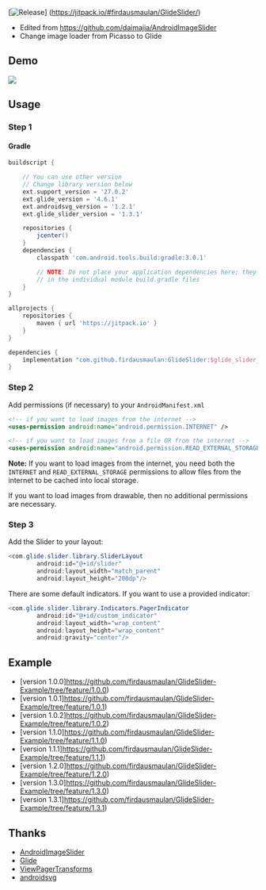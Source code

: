 [![Release](https://jitpack.io/v/User/Repo.svg)]
(https://jitpack.io/#firdausmaulan/GlideSlider/)

- Edited from https://github.com/daimajia/AndroidImageSlider
- Change image loader from Picasso to Glide
 
## Demo
 
![](http://ww3.sinaimg.cn/mw690/610dc034jw1egzor66ojdg20950fknpe.gif)
 
## Usage

### Step 1

#### Gradle

```groovy
buildscript {

	// You can use other version
	// Change library version below
    ext.support_version = '27.0.2'
    ext.glide_version = '4.6.1'
    ext.androidsvg_version = '1.2.1'
    ext.glide_slider_version = '1.3.1'

    repositories {
        jcenter()
    }
    dependencies {
        classpath 'com.android.tools.build:gradle:3.0.1'

        // NOTE: Do not place your application dependencies here; they belong
        // in the individual module build.gradle files
    }
}

allprojects {
	repositories {
		maven { url 'https://jitpack.io' }
	}
}
```

```groovy
dependencies {
    implementation "com.github.firdausmaulan:GlideSlider:$glide_slider_version"
}
```

### Step 2

Add permissions (if necessary) to your `AndroidManifest.xml`

```xml
<!-- if you want to load images from the internet -->
<uses-permission android:name="android.permission.INTERNET" /> 

<!-- if you want to load images from a file OR from the internet -->
<uses-permission android:name="android.permission.READ_EXTERNAL_STORAGE" />
```

**Note:** If you want to load images from the internet, you need both the `INTERNET` and `READ_EXTERNAL_STORAGE` permissions to allow files from the internet to be cached into local storage.

If you want to load images from drawable, then no additional permissions are necessary.

### Step 3

Add the Slider to your layout:
 
```java
<com.glide.slider.library.SliderLayout
        android:id="@+id/slider"
        android:layout_width="match_parent"
        android:layout_height="200dp"/>
```        
 
There are some default indicators. If you want to use a provided indicator:
 
```java
<com.glide.slider.library.Indicators.PagerIndicator
        android:id="@+id/custom_indicator"
        android:layout_width="wrap_content"
        android:layout_height="wrap_content"
        android:gravity="center"/>
```

## Example
- [version 1.0.0]https://github.com/firdausmaulan/GlideSlider-Example/tree/feature/1.0.0)
- [version 1.0.1]https://github.com/firdausmaulan/GlideSlider-Example/tree/feature/1.0.1)
- [version 1.0.2]https://github.com/firdausmaulan/GlideSlider-Example/tree/feature/1.0.2)
- [version 1.1.0]https://github.com/firdausmaulan/GlideSlider-Example/tree/feature/1.1.0)
- [version 1.1.1]https://github.com/firdausmaulan/GlideSlider-Example/tree/feature/1.1.1)
- [version 1.2.0]https://github.com/firdausmaulan/GlideSlider-Example/tree/feature/1.2.0)
- [version 1.3.0]https://github.com/firdausmaulan/GlideSlider-Example/tree/feature/1.3.0)
- [version 1.3.1]https://github.com/firdausmaulan/GlideSlider-Example/tree/feature/1.3.1)

## Thanks

- [AndroidImageSlider](https://github.com/daimajia/AndroidImageSlider)
- [Glide](https://github.com/bumptech/glide)
- [ViewPagerTransforms](https://github.com/ToxicBakery/ViewPagerTransforms)
- [androidsvg](https://code.google.com/archive/p/androidsvg/)
